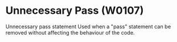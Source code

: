 # Unnecessary Pass (W0107)

Unnecessary pass statement Used when a "pass" statement can be removed
without affecting the behaviour of the code.
